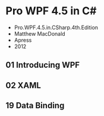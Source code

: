 # Pro WPF 4.5 in C#
- Pro.WPF.4.5.in.CSharp.4th.Edition
- Matthew MacDonald
- Apress
- 2012

## 01 Introducing WPF

## 02 XAML

## 19 Data Binding

